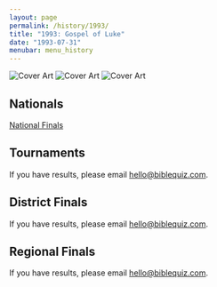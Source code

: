 ```yaml
---
layout: page
permalink: /history/1993/
title: "1993: Gospel of Luke"
date: "1993-07-31"
menubar: menu_history
---
```


<img src="{% link assets/scripture-portions/1993.jpg %}" alt="Cover Art" style="max-height:400px" />
<img src="{% link assets/scripture-portions/1993b.jpg %}" alt="Cover Art" style="max-height:400px" />
<img src="{% link assets/scripture-portions/1993-Study-Guide.jpg %}" alt="Cover Art" style="max-height:400px" />

## Nationals
<a href="{% link _pages/history/1993/nationals.md %}" class="button is-primary">National Finals</a>

## Tournaments
If you have results, please email [hello@biblequiz.com](mailto:hello@biblequiz.com).

## District Finals
If you have results, please email [hello@biblequiz.com](mailto:hello@biblequiz.com).

## Regional Finals
If you have results, please email [hello@biblequiz.com](mailto:hello@biblequiz.com).
